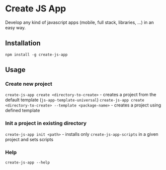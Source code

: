 # Create JS App

Develop any kind of javascript apps (mobile, full stack, libraries, ...) in an easy way.

## Installation

`npm install -g create-js-app`

## Usage

### Create new project

`create-js-app create <directory-to-create>` - creates a project from the default template (`js-app-template-universal`)
`create-js-app create <directory-to-create> --template <package-name>` - creates a project using defined template

### Init a project in existing directory

`create-js-app init <path>` - installs only `create-js-app-scripts` in a given project and sets scripts

### Help

`create-js-app --help`
